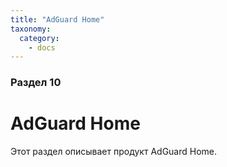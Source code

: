 ```yaml
---
title: "AdGuard Home"
taxonomy:
  category:
    - docs
---
```


### Раздел 10

# AdGuard Home

Этот раздел описывает продукт AdGuard Home.
